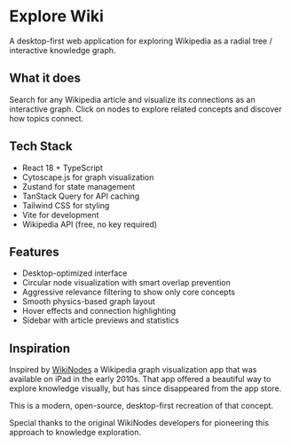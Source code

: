 # Explore Wiki

A desktop-first web application for exploring Wikipedia as a radial tree / interactive knowledge graph.

## What it does

Search for any Wikipedia article and visualize its connections as an interactive graph. Click on nodes to explore related concepts and discover how topics connect.

## Tech Stack

- React 18 + TypeScript
- Cytoscape.js for graph visualization
- Zustand for state management
- TanStack Query for API caching
- Tailwind CSS for styling
- Vite for development
- Wikipedia API (free, no key required)


## Features

- Desktop-optimized interface
- Circular node visualization with smart overlap prevention
- Aggressive relevance filtering to show only core concepts
- Smooth physics-based graph layout
- Hover effects and connection highlighting
- Sidebar with article previews and statistics

## Inspiration

Inspired by [WikiNodes](https://en.wikipedia.org/wiki/WikiNodes) a Wikipedia graph visualization app that was available on iPad in the early 2010s. That app offered a beautiful way to explore knowledge visually, but has since disappeared from the app store.

This is a modern, open-source, desktop-first recreation of that concept.

Special thanks to the original WikiNodes developers for pioneering this approach to knowledge exploration.
